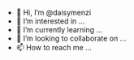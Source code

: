 - 👋 Hi, I’m @daisymenzi
- 👀 I’m interested in ...
- 🌱 I’m currently learning ...
- 💞️ I’m looking to collaborate on ...
- 📫 How to reach me ...

<!---
daisymenzi/daisymenzi is a ✨ special ✨ repository because its `README.md` (this file) appears on your GitHub profile.
You can click the Preview link to take a look at your changes.
--->
